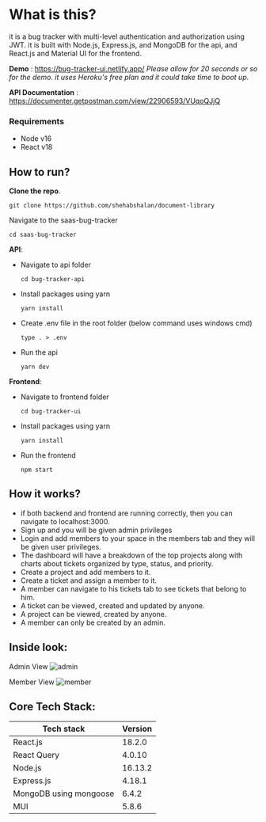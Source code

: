 # What is this?
it is a bug tracker with multi-level authentication and authorization using JWT. it is built with Node.js, Express.js, and MongoDB for the api, and React.js and Material UI for the frontend.

**Demo** : https://bug-tracker-ui.netlify.app/
*Please allow for 20 seconds or so for the demo. it uses Heroku's free plan and it could take time to boot up.*

**API Documentation** : https://documenter.getpostman.com/view/22906593/VUqoQJjQ


### Requirements
- Node v16
- React v18

## How to run?
**Clone the repo**. 

  ```
  git clone https://github.com/shehabshalan/document-library
  ```
Navigate to the saas-bug-tracker
  ```
  cd saas-bug-tracker
  ```
**API**:
- Navigate to api folder
  ```
  cd bug-tracker-api
  ```
- Install packages using yarn 
    ```
  yarn install
  ```
- Create .env file in the root folder (below command uses windows cmd)
  ```
  type . > .env
  ```
- Run the api
  ```
  yarn dev
  ```
**Frontend**:
- Navigate to frontend folder
  ```
  cd bug-tracker-ui
  ```
- Install packages using yarn
    ```
  yarn install
  ```
- Run the frontend
  ```
  npm start
  ```

## How it works?
- if both backend and frontend are running correctly, then you can navigate to localhost:3000.
- Sign up and you will be given admin privileges
- Login and add members to your space in the members tab and they will be given user privileges.
- The dashboard will have a breakdown of the top projects along with charts about tickets organized by type, status, and priority.
- Create a project and add members to it. 
- Create a ticket and assign a member to it. 
- A member can navigate to his tickets tab to see tickets that belong to him.
- A ticket can be viewed, created and updated by anyone. 
- A project can be viewed, created by anyone. 
- A member can only be created by an admin.


## Inside look:

Admin View
![admin](https://user-images.githubusercontent.com/30008865/185532980-106d0bec-bdb4-4e72-9b77-0c681d9cd142.gif)


Member View
![member](https://user-images.githubusercontent.com/30008865/185532991-657ab125-3d2c-4966-abac-daa3f2a6807b.gif)



## Core Tech Stack:
| Tech stack  | Version |
| ------------- | ------------- |
| React.js  | 18.2.0  |
| React Query  | 4.0.10  |
| Node.js  | 16.13.2  |
| Express.js  | 4.18.1  |
| MongoDB using mongoose  | 6.4.2  |
| MUI  | 5.8.6  |


